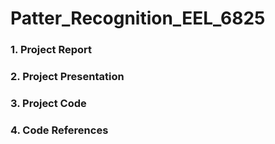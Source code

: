 # Patter_Recognition_EEL_6825
### 1. Project Report
### 2. Project Presentation
### 3. Project Code 
### 4. Code References
